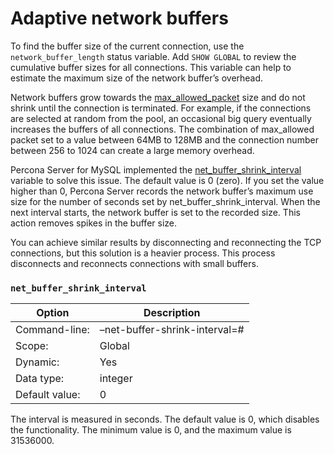 # Adaptive network buffers

To find the buffer size of the current connection, use the `network_buffer_length` status variable. Add `SHOW GLOBAL` to review the cumulative buffer sizes for all connections. This variable can help to estimate the maximum size of the network buffer’s overhead.

Network buffers grow towards the [max_allowed_packet] size and do not shrink until the connection is terminated. For example, if the connections are selected at random from the pool, an occasional big query eventually increases the buffers of all connections. The combination of max_allowed packet set to a value between 64MB to 128MB and the connection number between 256 to 1024 can create a large memory overhead.

Percona Server for MySQL implemented the [net_buffer_shrink_interval](#net_buffer_shrink_interval) variable to solve this issue. The default value is 0 (zero). If you set the value higher than 0, Percona Server records the network buffer’s maximum use size for the number of seconds set by net_buffer_shrink_interval. When the next interval starts, the network buffer is set to the recorded size. This action removes spikes in the buffer size.

You can achieve similar results by disconnecting and reconnecting the TCP connections, but this solution is a heavier process. This process disconnects and reconnects connections with small buffers.

### `net_buffer_shrink_interval`

| Option         | Description                   |
| -------------- | ----------------------------- |
| Command-line:  | –net-buffer-shrink-interval=# |
| Scope:         | Global                        |
| Dynamic:       | Yes                           |
| Data type:     | integer                       |
| Default value: | 0                             |

The interval is measured in seconds. The default value is 0, which disables the functionality. The minimum value is 0, and the maximum value is 31536000.

[max_allowed_packet]: https://dev.mysql.com/doc/refman/{{vers}}/en/server-system-variables.html#sysvar_max_allowed_packet